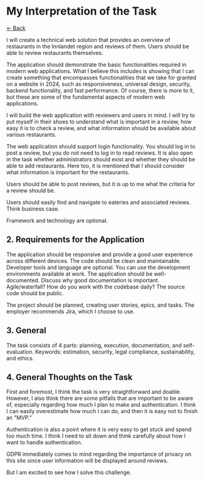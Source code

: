 # My Interpretation of the Task
[<- Back](/)

I will create a technical web solution that provides an overview of restaurants in the Innlandet region and reviews of them. Users should be able to review restaurants themselves.

The application should demonstrate the basic functionalities required in modern web applications. What I believe this includes is showing that I can create something that encompasses functionalities that we take for granted on a website in 2024, such as responsiveness, universal design, security, backend functionality, and fast performance. Of course, there is more to it, but these are some of the fundamental aspects of modern web applications.

I will build the web application with reviewers and users in mind. I will try to put myself in their shoes to understand what is important in a review, how easy it is to check a review, and what information should be available about various restaurants.

The web application should support login functionality. You should log in to post a review, but you do not need to log in to read reviews. It is also open in the task whether administrators should exist and whether they should be able to add restaurants. Here too, it is mentioned that I should consider what information is important for the restaurants.

Users should be able to post reviews, but it is up to me what the criteria for a review should be.

Users should easily find and navigate to eateries and associated reviews. Think business case.

Framework and technology are optional.

## 2. Requirements for the Application

The application should be responsive and provide a good user experience across different devices. 
The code should be clean and maintainable.
Developer tools and language are optional.
You can use the development environments available at work.
The application should be well-documented.
Discuss why good documentation is important. Agile/waterfall?
How do you work with the codebase daily?
The source code should be public.

The project should be planned, creating user stories, epics, and tasks. The employer recommends Jira, which I choose to use.

## 3. General

The task consists of 4 parts: planning, execution, documentation, and self-evaluation.
Keywords: estimation, security, legal compliance, sustainability, and ethics.

## 4. General Thoughts on the Task

First and foremost, I think the task is very straightforward and doable. However, I also think there are some pitfalls that are important to be aware of, especially regarding how much I plan to make and authentication. I think I can easily overestimate how much I can do, and then it is easy not to finish an "MVP."

Authentication is also a point where it is very easy to get stuck and spend too much time. I think I need to sit down and think carefully about how I want to handle authentication.

GDPR immediately comes to mind regarding the importance of privacy on this site since user information will be displayed around reviews.

But I am excited to see how I solve this challenge.
